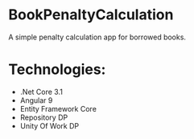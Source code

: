 # BookPenaltyCalculation
A simple penalty calculation app for borrowed books.

# Technologies:
* .Net Core 3.1
* Angular 9
* Entity Framework Core
* Repository DP
* Unity Of Work DP
